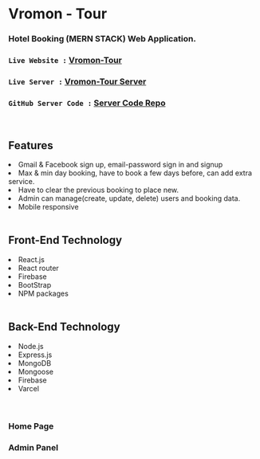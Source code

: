 # Vromon - Tour
### Hotel Booking (MERN STACK) Web Application.


### `Live Website :` [Vromon-Tour](https://vromon-tour.web.app/)
### `Live Server :` [Vromon-Tour Server](https://secure-scrubland-67511.herokuapp.com/)
### `GitHub Server Code :` [Server Code Repo](https://github.com/smn-riaz/vromon-tour-server)

<br>
<h2>Features</h2>
<li>Gmail & Facebook sign up, email-password sign in and signup</li>
<li>Max & min day booking, have to book a few days before, can add extra service.</li>
<li>Have to clear the previous booking to place new.</li>
<li>Admin can manage(create, update, delete) users and booking data.</li>
<li>Mobile responsive</li>

<br>

<h2>Front-End Technology</h2>
<li>React.js</li>
<li>React router</li>
<li>Firebase</li>
<li>BootStrap</li>
<li>NPM packages</li>
<br>

<h2>Back-End Technology</h2>
<li>Node.js</li>
<li>Express.js</li>
<li>MongoDB</li>
<li>Mongoose</li>
<li>Firebase</li>
<li>Varcel</li>
<br><br>

<h3>Home Page</h3>
<h3>Admin Panel</h3>

